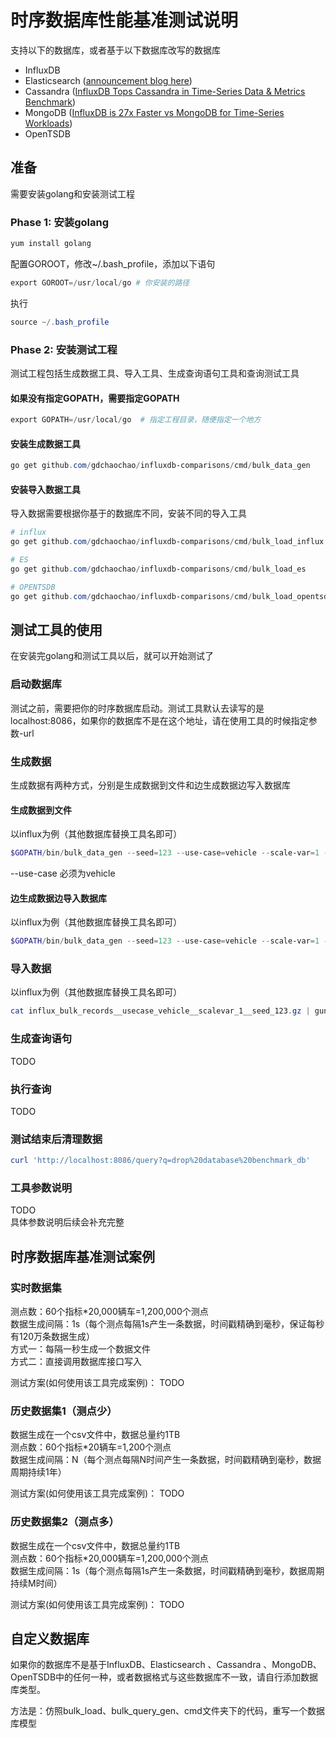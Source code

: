 # 时序数据库性能基准测试说明
支持以下的数据库，或者基于以下数据库改写的数据库 

+ InfluxDB
+ Elasticsearch ([announcement blog here](https://influxdata.com/blog/influxdb-markedly-elasticsearch-in-time-series-data-metrics-benchmark/))
+ Cassandra ([InfluxDB Tops Cassandra in Time-Series Data & Metrics Benchmark](https://www.influxdata.com/influxdb-vs-cassandra-benchmark-time-series-metrics/))
+ MongoDB ([InfluxDB is 27x Faster vs MongoDB for Time-Series Workloads](https://www.influxdata.com/influxdb-is-27x-faster-vs-mongodb-for-time-series-workloads/))
+ OpenTSDB

## 准备
需要安装golang和安装测试工程

### Phase 1: 安装golang

```powershell
yum install golang
```
配置GOROOT，修改~/.bash_profile，添加以下语句
```powershell
export GOROOT=/usr/local/go # 你安装的路径
```
执行
```powershell
source ~/.bash_profile
```

### Phase 2: 安装测试工程

测试工程包括生成数据工具、导入工具、生成查询语句工具和查询测试工具

#### 如果没有指定GOPATH，需要指定GOPATH

```powershell
export GOPATH=/usr/local/go  # 指定工程目录，随便指定一个地方
```

#### 安装生成数据工具

```powershell
go get github.com/gdchaochao/influxdb-comparisons/cmd/bulk_data_gen
```

#### 安装导入数据工具

导入数据需要根据你基于的数据库不同，安装不同的导入工具
```powershell
# influx
go get github.com/gdchaochao/influxdb-comparisons/cmd/bulk_load_influx

# ES
go get github.com/gdchaochao/influxdb-comparisons/cmd/bulk_load_es

# OPENTSDB
go get github.com/gdchaochao/influxdb-comparisons/cmd/bulk_load_opentsdb
```


## 测试工具的使用
在安装完golang和测试工具以后，就可以开始测试了

### 启动数据库
测试之前，需要把你的时序数据库启动。测试工具默认去读写的是localhost:8086，如果你的数据库不是在这个地址，请在使用工具的时候指定参数-url

### 生成数据

生成数据有两种方式，分别是生成数据到文件和边生成数据边写入数据库

#### 生成数据到文件
以influx为例（其他数据库替换工具名即可）
```powershell
$GOPATH/bin/bulk_data_gen --seed=123 --use-case=vehicle --scale-var=1 --format=influx-bulk | gzip > influx_bulk_records__usecase_vehicle__scalevar_1__seed_123.gz
```
--use-case  必须为vehicle

#### 边生成数据边导入数据库
以influx为例（其他数据库替换工具名即可）
```powershell
$GOPATH/bin/bulk_data_gen --seed=123 --use-case=vehicle --scale-var=1 --format=influx-bulk | $GOPATH/bin/bulk_load_influx  -workers 10 
```

### 导入数据
以influx为例（其他数据库替换工具名即可）
```powershell
cat influx_bulk_records__usecase_vehicle__scalevar_1__seed_123.gz | gunzip | ./bulk_load_influx --batch-size=5000 --workers=2
```

### 生成查询语句
TODO

### 执行查询
TODO

### 测试结束后清理数据
```powershell
curl 'http://localhost:8086/query?q=drop%20database%20benchmark_db'
```

### 工具参数说明
TODO   
具体参数说明后续会补充完整

## 时序数据库基准测试案例

### 实时数据集
测点数：60个指标*20,000辆车=1,200,000个测点  
数据生成间隔：1s（每个测点每隔1s产生一条数据，时间戳精确到毫秒，保证每秒有120万条数据生成）   
方式一：每隔一秒生成一个数据文件  
方式二：直接调用数据库接口写入  

测试方案(如何使用该工具完成案例)：
TODO

### 历史数据集1（测点少）
数据生成在一个csv文件中，数据总量约1TB  
测点数：60个指标*20辆车=1,200个测点  
数据生成间隔：N（每个测点每隔N时间产生一条数据，时间戳精确到毫秒，数据周期持续1年） 

测试方案(如何使用该工具完成案例)：
TODO

### 历史数据集2（测点多）
数据生成在一个csv文件中，数据总量约1TB  
测点数：60个指标*20,000辆车=1,200,000个测点  
数据生成间隔：1s（每个测点每隔1s产生一条数据，时间戳精确到毫秒，数据周期持续M时间）  

测试方案(如何使用该工具完成案例)：
TODO


## 自定义数据库
如果你的数据库不是基于InfluxDB、Elasticsearch 、Cassandra 、MongoDB、OpenTSDB中的任何一种，或者数据格式与这些数据库不一致，请自行添加数据库类型。  

方法是：仿照bulk_load、bulk_query_gen、cmd文件夹下的代码，重写一个数据库模型